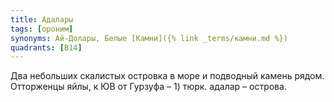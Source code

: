 ```yaml
---
title: Адалары
tags: [ороним]
synonyms: Ай-Долары, Белые [Камни]({% link _terms/камни.md %})
quadrants: [В14]
---
```


Два небольших скалистых островка в море и подводный камень рядом. Отторженцы
яйлы, к ЮВ от Гурзуфа – 1) тюрк. адалар – острова.

